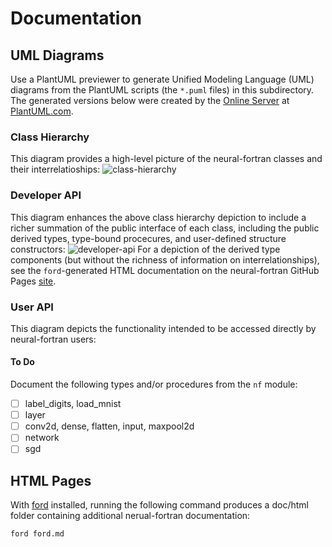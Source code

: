 Documentation
=============

UML Diagrams
------------
Use a PlantUML previewer to generate Unified Modeling Language (UML) diagrams from the PlantUML scripts (the `*.puml` files) in this subdirectory.  The generated versions below were created by the [Online Server](https://www.plantuml.com/plantuml/uml/SyfFKj2rKt3CoKnELR1Io4ZDoSa70000) at [PlantUML.com](https://www.plantuml.com).

### Class Hierarchy
This diagram provides a high-level picture of the neural-fortran classes and their interrelatioships:
![class-hierarchy](https://user-images.githubusercontent.com/13108868/168928394-9fbf7880-0b11-4eb5-9106-baeb3ae3482d.png)

### Developer API
This diagram enhances the above class hierarchy depiction to include a richer summation of the public interface of  each class, including the public derived types, type-bound procecures, and user-defined structure constructors:
![developer-api](https://user-images.githubusercontent.com/13108868/168961635-1f43641f-8144-4c4c-aa61-9f7140650e42.png)
For a depiction of the derived type components (but without the richness of information on interrelationships), see the `ford`-generated HTML documentation on the neural-fortran GitHub Pages [site](https://modern-fortran.github.io/neural-fortran/).

### User API
This diagram depicts the functionality intended to be accessed directly by neural-fortran users:

#### To Do

Document the following types and/or procedures from the `nf` module:
- [ ] label_digits, load_mnist
- [ ] layer
- [ ] conv2d, dense, flatten, input, maxpool2d
- [ ] network
- [ ] sgd

HTML Pages
----------

With [ford] installed, running the following command produces a doc/html folder containing additional nerual-fortran documentation:
```
ford ford.md
```

[ford]: https://github.com/Fortran-FOSS-Programmers/ford/
[PlantUML]: https://plantuml.com
[Atom]: https://atom.io
